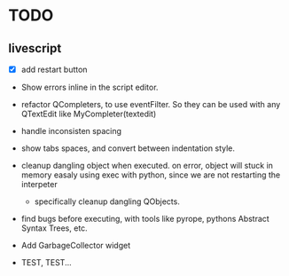 # TODO

## livescript
- [x] add restart button
- Show errors inline in the script editor.
- refactor QCompleters, to use eventFilter. So they can be used with any QTextEdit like MyCompleter(textedit)
- handle inconsisten spacing
- show tabs spaces, and convert between indentation style.

- cleanup dangling object when executed.
  on error, object will stuck in memory easaly using exec with python, since we are not restarting the interpeter
  - specifically cleanup dangling QObjects.
- find bugs before executing, with tools like pyrope, pythons Abstract Syntax Trees, etc.
- Add GarbageCollector widget

- TEST, TEST...